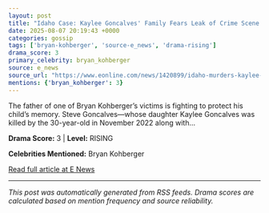 ```yaml
---
layout: post
title: "Idaho Case: Kaylee Goncalves' Family Fears Leak of Crime Scene Photos"
date: 2025-08-07 20:19:43 +0000
categories: gossip
tags: ['bryan-kohberger', 'source-e_news', 'drama-rising']
drama_score: 3
primary_celebrity: bryan_kohberger
source: e_news
source_url: "https://www.eonline.com/news/1420899/idaho-murders-kaylee-goncalves-dad-on-crime-scene-photos?cmpid=rss-syndicate-genericrss-us-top_stories"
mentions: {'bryan_kohberger': 3}
---
```


The father of one of Bryan Kohberger’s victims is fighting to protect his child’s memory. Steve Goncalves—whose daughter Kaylee Goncalves was killed by the 30-year-old in November 2022 along with...

**Drama Score:** 3 | **Level:** RISING

**Celebrities Mentioned:** Bryan Kohberger

[Read full article at E News](https://www.eonline.com/news/1420899/idaho-murders-kaylee-goncalves-dad-on-crime-scene-photos?cmpid=rss-syndicate-genericrss-us-top_stories)

---
*This post was automatically generated from RSS feeds. Drama scores are calculated based on mention frequency and source reliability.*
